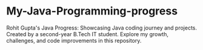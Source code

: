 # My-Java-Programming-progress
Rohit Gupta's Java Progress: Showcasing Java coding journey and projects. Created by a second-year B.Tech IT student. Explore my growth, challenges, and code improvements in this repository.
